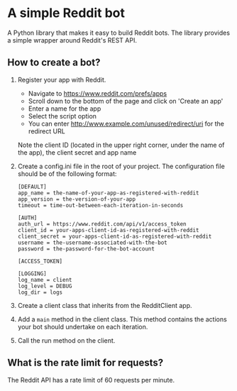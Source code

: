 # A simple Reddit bot

A Python library that makes it easy to build Reddit bots. The library provides a simple wrapper around Reddit's REST API. 

## How to create a bot?

1. Register your app with Reddit. 
    - Navigate to https://www.reddit.com/prefs/apps 
    - Scroll down to the bottom of the page and click on 'Create an app'
    - Enter a name for the app 
    - Select the script option 
    - You can enter http://www.example.com/unused/redirect/uri for the redirect URL

    Note the client ID (located in the upper right corner, under the name of the app), the client secret and app name

2. Create a config.ini file in the root of your project. The configuration file should be of the following format:

    ```
    [DEFAULT]
    app_name = the-name-of-your-app-as-registered-with-reddit
    app_version = the-version-of-your-app
    timeout = time-out-between-each-iteration-in-seconds

    [AUTH]
    auth_url = https://www.reddit.com/api/v1/access_token
    client_id = your-apps-client-id-as-registered-with-reddit
    client_secret = your-apps-client-id-as-registered-with-reddit
    username = the-username-associated-with-the-bot
    password = the-password-for-the-bot-account

    [ACCESS_TOKEN]

    [LOGGING]
    log_name = client
    log_level = DEBUG
    log_dir = logs
    ```

3. Create a client class that inherits from the RedditClient app.

4. Add a `main` method in the client class. This method contains the actions your bot should undertake on each iteration. 

5. Call the run method on the client.

## What is the rate limit for requests?

The Reddit API has a rate limit of 60 requests per minute. 
